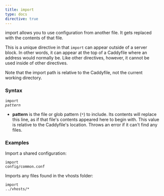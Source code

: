 ```yaml
---
title: import
type: docs
directive: true
---
```


import allows you to use configuration from another file. It gets replaced with the contents of that file.

This is a unique directive in that `import` can appear outside of a server block. In other words, it can appear at the top of a Caddyfile where an address would normally be. Like other directives, however, it cannot be used inside of other directives.

Note that the import path is relative to the Caddyfile, not the current working directory.

### Syntax

<code class="block"><span class="hl-directive">import</span> <span class="hl-arg"><i>pattern</i></span></code>

*   **pattern** is the file or glob pattern (`*`) to include. Its contents will replace this line, as if that file's contents appeared here to begin with. This value is relative to the Caddyfile's location. Throws an error if it can't find any files.

### Examples

Import a shared configuration:

<code class="block"><span class="hl-directive">import</span> <span class="hl-arg">config/common.conf</span></code>

Imports any files found in the vhosts folder:

<code class="block"><span class="hl-directive">import</span> <span class="hl-arg">../vhosts/*</span></code>
